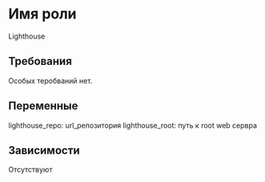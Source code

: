 Имя роли
=========

Lighthouse

Требования
------------

Особых теробваний нет.

Переменные
--------------

lighthouse_repo: url_репозитория
lighthouse_root: путь к root web сервра

Зависимости
------------

Отсутствуют

